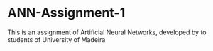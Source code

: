 # ANN-Assignment-1
This is an assignment of Artificial Neural Networks, developed by to students of University of Madeira
